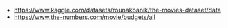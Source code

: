 - https://www.kaggle.com/datasets/rounakbanik/the-movies-dataset/data
- https://www.the-numbers.com/movie/budgets/all
